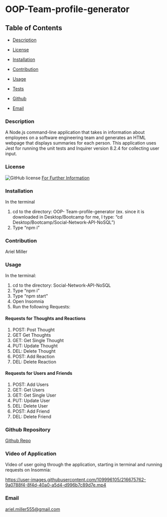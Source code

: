 # OOP-Team-profile-generator

  ## Table of Contents

  * [Description](#description)

  * [License](#license)

  * [Installation](#installation)

  * [Contribution](#contribution)

  * [Usage](#usage)

  * [Tests](#tests)

  * [Github](#github)

  * [Email](#email)


  ### Description 
 A Node.js command-line application that takes in information about employees on a software engineering team and generates an HTML webpage that displays summaries for each person. This application uses Jest for running the unit tests and  Inquirer version 8.2.4 for collecting user input.
  ### License 
  ![GitHub license](https://img.shields.io/badge/license-MIT-turquoise.svg)
[For Further Information]( https://shields.io/category/license)

  ### Installation
  In the terminal
1.	cd to the directory: OOP- Team-profile-generator (ex. since it is downloaded in Desktop/Bootcamp for me, I type: “cd Desktop/Bootcamp/Social-Network-API-NoSQL”)
2.	Type “npm i” 
  ### Contribution
  Ariel Miller 

  ### Usage
  In the terminal:
1.	cd to the directory: Social-Network-API-NoSQL
2.	Type “npm i” 
3.	Type “npm start"
4. Open Insomnia 
5. Run the following Requests: 
#### Requests for Thoughts and Reactions 
1. POST: Post Thought
2. GET Get Thoughts
3. GET: Get Single Thought
4. PUT: Update Thought
5. DEL: Delete Thought
6. POST: Add Reaction 
7. DEL: Delete Reaction
#### Requests for Users and Friends
1. POST: Add Users
2. GET: Get Users
3. GET: Get Single User
4. PUT: Update User
5. DEL: Delete User
6. POST: Add Friend
7. DEL: Delete Friend


  ### Github Repository
[Github Repo](https://github.com/amiller0806/Social-Network-API-NoSQL)

### Video of Application
Video of user going through the application, starting in terminal and running requests on Insomnia:


https://user-images.githubusercontent.com/109996105/216675762-9a0788f4-8f4d-40a0-a5d4-d996b7c89d7e.mp4




  ### Email
ariel.miller555@gmail.com

